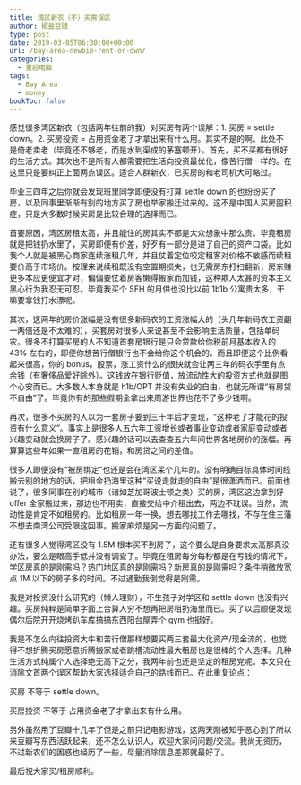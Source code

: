 ```yaml
---
title: 湾区新农（不）买房误区
author: 椒盐豆豉
type: post
date: 2019-03-05T06:30:00+00:00
url: /bay-area-newbie-rent-or-own/
categories:
  - 重启电脑
tags:
  - Bay Area
  - money
bookToc: false
---
```

感觉很多湾区新农（包括两年往前的我）对买房有两个误解：1. 买房 = settle down。2. 买房投资 = 占用资金老了才拿出来有什么用。其实不是的啊。此处不是倚老卖老（毕竟还不够老，而是水到渠成的茅塞顿开）。首先，买不买都有很好的生活方式。其次也不是所有人都需要把生活向投资最优化，像苦行僧一样的。在这里只是要纠正上面两点误区。适合人群新农，已买房的和老司机大可略过。

毕业三四年之后你就会发现班里同学即便没有打算 settle down 的也纷纷买了房，以及同事里渐渐有别的地方买了房也举家搬迁过来的。这不是中国人买房囤积症，只是大多数时候买房是比较合理的选择而已。

首要原因，湾区房租太高，并且能住的房其实不都是大众想象中那么贵。毕竟租房就是把钱扔水里了，买房即便有价差，好歹有一部分是进了自己的资产口袋。比如我个人就是被黑心商家连续涨租几年，并且仗着定位咬定租客对价格不敏感而续租要价高于市场价。按理来说续租既没有空置期损失，也无需房东打扫翻新，房东赚更多本应更便宜才对，偏偏要仗着房客懒得搬家而加钱，这种欺人太甚的资本主义黑心行为我忍无可忍。毕竟我买个 SFH 的月供也没比以前 1b1b 公寓贵太多，干嘛要拿钱打水漂呢。

其次，这两年的房价涨幅是没有很多新码农的工资涨幅大的（头几年新码农工资翻一两倍还是不太难的），买套房对很多人来说甚至不会影响生活质量，包括单码农。很多不打算买房的人不知道首套房银行是只会贷款给你税前月基本收入的 43% 左右的，即便你想苦行僧银行也不会给你这个机会的。而且即便这个比例看起来很高，你的 bonus，股票，涨工资什么的很快就会让两三年的码农手里有点余钱（有奢侈品爱好除外）。这钱放在银行贬值，放流动性大的投资方式也就是图个心安而已。大多数人本身就是 h1b/OPT 并没有失业的自由，也就无所谓“有房贷不自由”了。毕竟你有的那些假期全拿出来周游世界也花不了多少钱啊。

再次，很多不买房的人以为一套房子要到三十年后才变现，“这种老了才能花的投资有什么意义”。事实上是很多人五六年工资增长或者事业变动或者家庭变动或者兴趣变动就会换房子了。感兴趣的话可以去查查五六年间世界各地房价的涨幅。再算算这些年如果一直租房的花销，和房贷之间的差值。

很多人即便没有“被房绑定”也还是会在湾区呆个几年的。没有明确目标具体时间线搬去别的地方的话，把租金扔海里这种“买说走就走的自由”是很潇洒而已。前面也说了，很多同事在别的城市（诸如芝加哥波士顿之类）买的房，湾区这边拿到好 offer 全家搬过来，那边也不用卖，直接交给中介租出去，两边不耽误。当然，流动性是肯定不如租房的。比如租房一年一换，想去哪找工作去哪找，不存在住三藩不想去南湾公司受限这回事。搬家麻烦是另一方面的问题了。

还有很多人觉得湾区没有 1.5M 根本买不到房子，这个要么是自身要求太高那真没办法，要么是眼高手低并没有调查了。毕竟在租房每分每秒都是在亏钱的情况下，学区房真的是刚需吗？热门地区真的是刚需吗？新房真的是刚需吗？条件稍微放宽点 1M 以下的房子多的时间。不过通勤我倒觉得是刚需。

我是对投资没什么研究的（懒人理财），不生孩子对学区和 settle down 也没有兴趣。买房纯粹是简单字面上合算人穷不想再把房租扔海里而已。买了以后顺便发现偶尔后院开开烧烤趴车库搞搞东西阳台屋弄个 gym 也挺好。

我是不怎么向往投资大牛和苦行僧那样想要买两三套最大化资产/现金流的，也觉得不想折腾买房愿意折腾搬家或者跳槽流动性最大租房也是很棒的个人选择。几种生活方式纯属个人选择绝无高下之分，我两年前也还是坚定的租房党呢。本文只在消除文首两个误区帮助大家选择适合自己的路线而已。在此重复论点：

买房 不等于 settle down。

买房投资 不等于 占用资金老了才拿出来有什么用。

另外虽然用了豆瓣十几年了但是之前只记电影游戏，这两天刚被知乎恶心到了所以来豆瓣写东西活跃起来，还不怎么认识人，欢迎大家问问题/交流。我尚无资历，不过新农们的困惑也经历了一些，尽量消除信息差那就最好了。

最后祝大家买/租房顺利。

